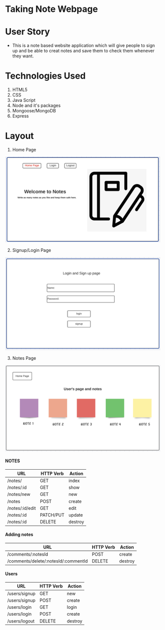 # Taking Note Webpage

# User Story

- This is a note based website application which will give people to sign up and be able to creat notes and save them to check them whenever they want.

# Technologies Used

1. HTML5
2. CSS
3. Java Script
4. Node and it's packages
5. Mongoose/MongoDB
6. Express

# Layout

1. Home Page

![](Images/firstpage.png)

2. Signup/Login Page

![](Images/secondpage.png)

3. Notes Page

![](Images/thirdpage.png)

#### NOTES

| **URL**          | **HTTP Verb**|**Action**|
|------------------|--------------|----------|
| /notes/         | GET          | index  
| /notes/:id      | GET          | show       
| /notes/new      | GET          | new   
| /notes          | POST         | create   
| /notes/:id/edit | GET          | edit       
| /notes/:id      | PATCH/PUT    | update    
| /notes/:id      | DELETE       | destroy  

#### Adding notes

| **URL**          | **HTTP Verb**|**Action**|
|--------------------|--------------|----------|
| /comments/:notesId | POST         | create  
| /comments/delete/:notesId/:commentId      | DELETE          | destroy       


#### Users

| **URL**          | **HTTP Verb**|**Action**|
|------------------|--------------|----------|
| /users/signup    | GET         | new  
| /users/signup    | POST         | create  
| /users/login     | GET         | login       
| /users/login     | POST         | create       
| /users/logout    | DELETE       | destroy   
